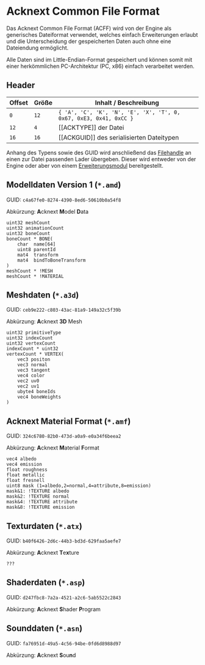 # Acknext Common File Format

Das Acknext Common File Format (ACFF) wird von der Engine als generisches Dateiformat verwendet,
welches einfach Erweiterungen erlaubt und die Unterscheidung der gespeicherten Daten auch ohne
eine Dateiendung ermöglicht.

Alle Daten sind im Little-Endian-Format gespeichert und können somit mit einer herkömmlichen
PC-Architektur (PC, x86) einfach verarbeitet werden.

## Header

| Offset | Größe | Inhalt / Beschreibung                                              |
|--------|-------|--------------------------------------------------------------------|
|    `0` |  `12` | `{ 'A', 'C', 'K', 'N', 'E', 'X', 'T', 0, 0x67, 0xE3, 0x41, 0xCC }` |
|   `12` |   `4` | [[ACKTYPE]] der Datei                                              |
|   `16` |  `16` | [[ACKGUID]] des serialisierten Dateitypen                          |

Anhang des Typens sowie des GUID wird anschließend das [Filehandle](ACKFILE.md) an einen zur
Datei passenden Lader übergeben. Dieser wird entweder von der Engine oder aber
von einem [Erweiterungsmodul](EXTENSION.md) bereitgestellt.

## Modelldaten Version 1 (`*.amd`)
GUID: `c4a67fe0-8274-4390-8ed6-50610b0a54f8`

Abkürzung: **A**cknext **M**odel **D**ata

```
uint32 meshCount
uint32 animationCount
uint32 boneCount
boneCount * BONE(
	char  name[64]
	uint8 parentId
	mat4  transform
	mat4  bindToBoneTransform
)
meshCount * !MESH
meshCount * !MATERIAL
```

## Meshdaten (`*.a3d`)
GUID: `ceb9e222-c803-43ac-81a9-149a32c5f39b`

Abkürzung: **A**cknext **3D** Mesh

```
uint32 primitiveType
uint32 indexCount
uint32 vertexCount
indexCount * uint32
vertexCount * VERTEX(
	vec3 positon
	vec3 normal
	vec3 tangent
	vec4 color
	vec2 uv0
	vec2 uv1
	ubyte4 boneIds
	vec4 boneWeights
)
```

## Acknext Material Format (`*.amf`)
GUID: `324c6780-82b0-473d-a0a9-e0a34f6beea2`

Abkürzung: **A**cknext **M**aterial **F**ormat

```
vec4 albedo
vec4 emission
float roughness
float metallic
float fresnell
uint8 mask (1=albedo,2=normal,4=attribute,8=emission)
mask&1: !TEXTURE albedo
mask&2: !TEXTURE normal
mask&4: !TEXTURE attribute
mask&8: !TEXTURE emission
```

## Texturdaten (`*.atx`)
GUID: `b40f6426-2d6c-44b3-bd3d-629faa5aefe7`

Abkürzung: **A**cknext **T**e**x**ture

```
???
```

## Shaderdaten (`*.asp`)
GUID: `d247fbc8-7a2a-4521-a2c6-5ab5522c2843`

Abkürzung: **A**cknext **S**hader **P**rogram

## Sounddaten (`*.asn`)
GUID: `fa76951d-49a5-4c56-94be-0fd6d8988d97`

Abkürzung: **A**cknext **S**ou**n**d